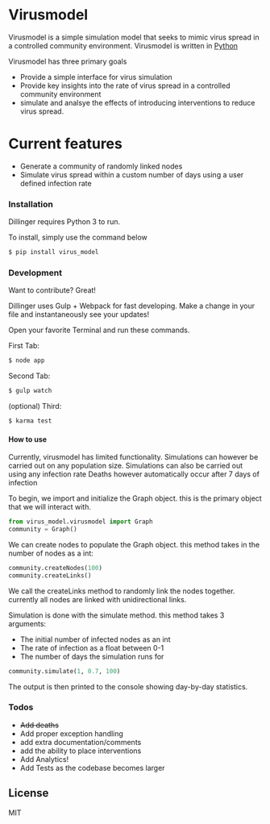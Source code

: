# Virusmodel




Virusmodel is a simple simulation model that seeks to mimic virus spread in a controlled community environment. Virusmodel is written in [Python]

Virusmodel has three primary goals

  - Provide a simple interface for virus simulation
  - Provide key insights into the rate of virus spread in a controlled community environment
  - simulate and analsye the effects of introducing interventions to reduce virus spread.

# Current features

  - Generate a community of randomly linked nodes
  - Simulate virus spread within a custom number of days using a user defined infection rate




### Installation

Dillinger requires Python 3 to run.

To install, simply use the command below

```sh
$ pip install virus_model
```



### Development

Want to contribute? Great!

Dillinger uses Gulp + Webpack for fast developing.
Make a change in your file and instantaneously see your updates!

Open your favorite Terminal and run these commands.

First Tab:
```sh
$ node app
```

Second Tab:
```sh
$ gulp watch
```

(optional) Third:
```sh
$ karma test
```
#### How to use
Currently, virusmodel has limited functionality. Simulations can however be carried out on any population size.
Simulations can also be carried out using any infection rate
Deaths however automatically occur after 7 days of infection


To begin, we import and initialize the Graph object. this is the primary object that we will interact with.
```python
from virus_model.virusmodel import Graph
community = Graph()
```
We can create nodes to populate the Graph object. this method takes in the number of nodes as a int:
```python
community.createNodes(100)
community.createLinks()
```
We call the  createLinks method to randomly link the nodes together. currently all nodes are linked with unidirectional links.

Simulation is done with the simulate method. this method takes 3 arguments: 
- The initial number of infected nodes as an int
- The rate of infection as a float between 0-1
- The number of days the simulation runs for
```python
community.simulate(1, 0.7, 100)
```

The output is then printed to the console showing day-by-day statistics.


### Todos

 - 	~~Add deaths~~
 - Add proper exception handling
 - add extra documentation/comments
 - add the ability to place interventions
 - Add Analytics!
 - Add Tests as the codebase becomes larger

License
----

MIT




[//]: #

   [Python]: <https://www.python.org/>
   
